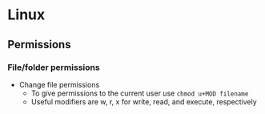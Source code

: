 # Linux

## Permissions

### File/folder permissions

* Change file permissions
  * To give permissions to the current user use `chmod u+MOD filename`
  * Useful modifiers are w, r, x for write, read, and execute, respectively
